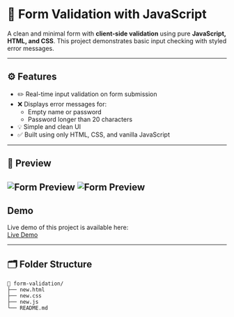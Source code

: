 # 📝 Form Validation with JavaScript

A clean and minimal form with **client-side validation** using pure **JavaScript, HTML, and CSS**. This project demonstrates basic input checking with styled error messages.

---

## ⚙️ Features

- ✏️ Real-time input validation on form submission
- ❌ Displays error messages for:
  - Empty name or password
  - Password longer than 20 characters
- 💡 Simple and clean UI
- ✅ Built using only HTML, CSS, and vanilla JavaScript

---


## 📸 Preview

![Form Preview](./images/yjZazFdOSEm.png)
![Form Preview](./images/YurrUL0GDt5.png)
---
## Demo

Live demo of this project is available here:  
[Live Demo](https://6832c17af4b0a315519a5716--mellifluous-sprinkles-883940.netlify.app/)

---

## 🗂️ Folder Structure

```plaintext
📁 form-validation/
├── new.html
├── new.css
├── new.js
└── README.md
